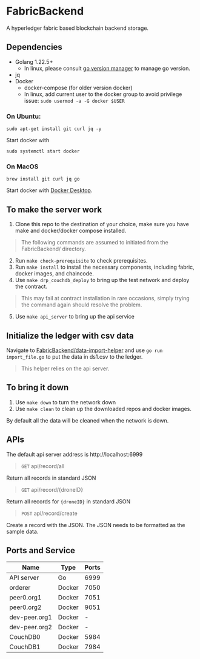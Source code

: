 # FabricBackend
A hyperledger fabric based blockchain backend storage.

## Dependencies

+ Golang 1.22.5+
  + In linux, please consult [go version manager](https://github.com/moovweb/gvm) to manage go version. 
+ jq
+ Docker
  + docker-compose (for older version docker)
  + In linux, add current user to the docker group to avoid privilege issue: ```sudo usermod -a -G docker $USER```


### On Ubuntu:
```
sudo apt-get install git curl jq -y
```
Start docker with 
```
sudo systemctl start docker
```

### On MacOS
```
brew install git curl jq go
```
Start docker with [Docker Desktop](https://www.docker.com/).


## To make the server work
1. Clone this repo to the destination of your choice, make sure you have make and docker/docker compose installed.
> The following commands are assumed to initiated from the FabricBackend/ directory.
2. Run `make check-prerequisite` to check prerequisites. 
3. Run `make install` to install the necessary components, including fabric, docker images, and chaincode.
4. Use `make drp_couchdb_deploy` to bring up the test network and deploy the contract.
> This may fail at contract installation in rare occasions, simply trying the command again should resolve the problem.
5. Use `make api_server` to bring up the api service

## Initialize the ledger with csv data
Navigate to [FabricBackend/data-import-helper](./data-import-helper) and use `go run import_file.go` to put the data in ds1.csv to the ledger.
> This helper relies on the api server.

## To bring it down
1. Use `make down` to turn the network down
2. Use `make clean` to clean up the downloaded repos and docker images.

By default all the data will be cleaned when the network is down.

## APIs

The default api server address is http://localhost:6999

> `GET` api/record/all

Return all records in standard JSON

> `GET` api/record/{droneID}

Return all records for `{droneID}` in standard JSON

> `POST` api/record/create

Create a record with the JSON. The JSON needs to be formatted as the sample data.

<!-- 
In construction
> `GET` api/record/{selectorString} 

Return records with selector specified by {selectorString} -->

## Ports and Service
|Name|Type|Ports|
|----|----|-----|
|API server|Go|6999|
|orderer|Docker|7050|
|peer0.org1|Docker|7051|
|peer0.org2|Docker|9051|
|dev-peer.org1|Docker|-
|dev-peer.org2|Docker|-
|CouchDB0|Docker|5984|
|CouchDB1|Docker|7984|
